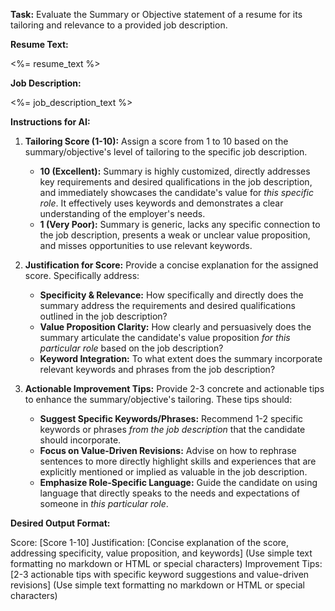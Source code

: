**Task:** Evaluate the Summary or Objective statement of a resume for its tailoring and relevance to a provided job description.

**Resume Text:**

<%= resume_text %>

**Job Description:**

<%= job_description_text %>

**Instructions for AI:**

1. **Tailoring Score (1-10):** Assign a score from 1 to 10 based on the summary/objective's level of tailoring to the specific job description.

   - **10 (Excellent):** Summary is highly customized, directly addresses key requirements and desired qualifications in the job description, and immediately showcases the candidate's value for _this specific role_. It effectively uses keywords and demonstrates a clear understanding of the employer's needs.
   - **1 (Very Poor):** Summary is generic, lacks any specific connection to the job description, presents a weak or unclear value proposition, and misses opportunities to use relevant keywords.

2. **Justification for Score:** Provide a concise explanation for the assigned score. Specifically address:

   - **Specificity & Relevance:** How specifically and directly does the summary address the requirements and desired qualifications outlined in the job description?
   - **Value Proposition Clarity:** How clearly and persuasively does the summary articulate the candidate's value proposition _for this particular role_ based on the job description?
   - **Keyword Integration:** To what extent does the summary incorporate relevant keywords and phrases from the job description?

3. **Actionable Improvement Tips:** Provide 2-3 concrete and actionable tips to enhance the summary/objective's tailoring. These tips should:
   - **Suggest Specific Keywords/Phrases:** Recommend 1-2 specific keywords or phrases _from the job description_ that the candidate should incorporate.
   - **Focus on Value-Driven Revisions:** Advise on how to rephrase sentences to more directly highlight skills and experiences that are explicitly mentioned or implied as valuable in the job description.
   - **Emphasize Role-Specific Language:** Guide the candidate on using language that directly speaks to the needs and expectations of someone in _this particular role_.

**Desired Output Format:**

Score: [Score 1-10]
Justification: [Concise explanation of the score, addressing specificity, value proposition, and keywords] (Use simple text formatting no markdown or HTML or special characters)
Improvement Tips: [2-3 actionable tips with specific keyword suggestions and value-driven revisions] (Use simple text formatting no markdown or HTML or special characters)
